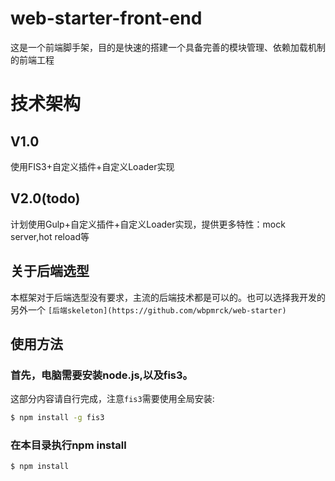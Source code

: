# web-starter-front-end

这是一个前端脚手架，目的是快速的搭建一个具备完善的模块管理、依赖加载机制的前端工程

# 技术架构

## V1.0
使用FIS3+自定义插件+自定义Loader实现

## V2.0(todo)
计划使用Gulp+自定义插件+自定义Loader实现，提供更多特性：mock server,hot reload等


## 关于后端选型

本框架对于后端选型没有要求，主流的后端技术都是可以的。也可以选择我开发的另外一个 `[后端skeleton](https://github.com/wbpmrck/web-starter)`

## 使用方法

### 首先，电脑需要安装node.js,以及fis3。

这部分内容请自行完成，注意`fis3`需要使用全局安装:

```bash
$ npm install -g fis3
```

### 在本目录执行npm install

```bash
$ npm install 
```

